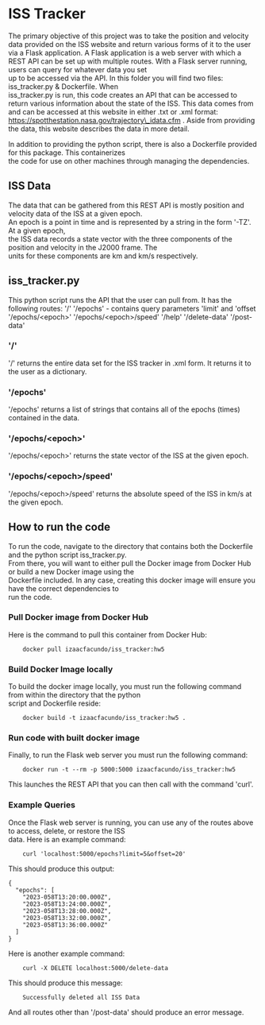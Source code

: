 # ISS Tracker

The primary objective of this project was to take the position and velocity data provided on the ISS website and
return various forms of it to the user via a Flask application. A Flask application is a web server with which a  
REST API can be set up with multiple routes. With a Flask server running, users can query for whatever data you set  
up to be accessed via the API. In this folder you will find two files: iss\_tracker.py & Dockerfile. When  
iss\_tracker.py is run, this code creates an API that can be accessed to return various information about the state
of the ISS. This data comes from and can be accessed at this website in either .txt or .xml format:  
    https://spotthestation.nasa.gov/trajectory\_idata.cfm .
Aside from providing the data, this website describes the data in more detail.

In addition to providing the python script, there is also a Dockerfile provided for this package. This containerizes  
the code for use on other machines through managing the dependencies. 

## ISS Data

The data that can be gathered from this REST API is mostly position and velocity data of the ISS at a given epoch.  
An epoch is a point in time and is represented by a string in the form '<YEAR>-<DAYOFYEAR>T<TIME>Z'. At a given epoch,  
the ISS data records a state vector with the three components of the position and velocity in the J2000 frame. The  
units for these components are km and km/s respectively.

## iss\_tracker.py

This python script runs the API that the user can pull from. It has the following routes:
    '/'
    '/epochs' - contains query parameters 'limit' and 'offset
    '/epochs/\<epoch>'
    '/epochs/\<epoch>/speed'
    '/help'
    '/delete-data'
    '/post-data'

### '/'

'/' returns the entire data set for the ISS tracker in .xml form. It returns it to the user as a dictionary.

### '/epochs'

'/epochs' returns a list of strings that contains all of the epochs (times) contained in the data.

### '/epochs/\<epoch>'

'/epochs/\<epoch>' returns the state vector of the ISS at the given epoch.

### '/epochs/\<epoch>/speed'

'/epochs/\<epoch\>/speed' returns the absolute speed of the ISS in km/s at the given epoch.

## How to run the code

To run the code, navigate to the directory that contains both the Dockerfile and the python script iss\_tracker.py.  
From there, you will want to either pull the Docker image from Docker Hub or build a new Docker image using the  
Dockerfile included. In any case, creating this docker image will ensure you have the correct dependencies to  
run the code.

### Pull Docker image from Docker Hub

Here is the command to pull this container from Docker Hub:
```    
    docker pull izaacfacundo/iss_tracker:hw5
```
### Build Docker Image locally

To build the docker image locally, you must run the following command from within the directory that the python  
script and Dockerfile reside:
```
    docker build -t izaacfacundo/iss_tracker:hw5 .
```

### Run code with built docker image

Finally, to run the Flask web server you must run the following command:
```
    docker run -t --rm -p 5000:5000 izaacfacundo/iss_tracker:hw5
```
This launches the REST API that you can then call with the command 'curl'. 

### Example Queries

Once the Flask web server is running, you can use any of the routes above to access, delete, or restore the ISS  
data. Here is an example command:
```
    curl 'localhost:5000/epochs?limit=5&offset=20'
```
This should produce this output:
```
{
  "epochs": [
    "2023-058T13:20:00.000Z",
    "2023-058T13:24:00.000Z",
    "2023-058T13:28:00.000Z",
    "2023-058T13:32:00.000Z",
    "2023-058T13:36:00.000Z"
  ]
}
```

Here is another example command:
```
    curl -X DELETE localhost:5000/delete-data
```
This should produce this message:
```
    Successfully deleted all ISS Data    
```
And all routes other than '/post-data' should produce an error message.

